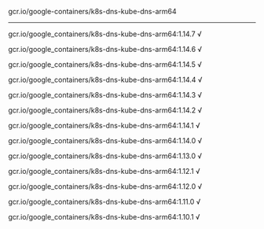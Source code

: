 gcr.io/google-containers/k8s-dns-kube-dns-arm64 

----
gcr.io/google_containers/k8s-dns-kube-dns-arm64:1.14.7 √

gcr.io/google_containers/k8s-dns-kube-dns-arm64:1.14.6 √

gcr.io/google_containers/k8s-dns-kube-dns-arm64:1.14.5 √

gcr.io/google_containers/k8s-dns-kube-dns-arm64:1.14.4 √

gcr.io/google_containers/k8s-dns-kube-dns-arm64:1.14.3 √

gcr.io/google_containers/k8s-dns-kube-dns-arm64:1.14.2 √

gcr.io/google_containers/k8s-dns-kube-dns-arm64:1.14.1 √

gcr.io/google_containers/k8s-dns-kube-dns-arm64:1.14.0 √

gcr.io/google_containers/k8s-dns-kube-dns-arm64:1.13.0 √

gcr.io/google_containers/k8s-dns-kube-dns-arm64:1.12.1 √

gcr.io/google_containers/k8s-dns-kube-dns-arm64:1.12.0 √

gcr.io/google_containers/k8s-dns-kube-dns-arm64:1.11.0 √

gcr.io/google_containers/k8s-dns-kube-dns-arm64:1.10.1 √

